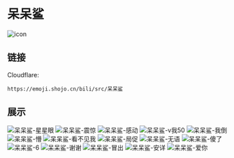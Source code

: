# 呆呆鲨
![icon](https://emoji.shojo.cn/bili/src/呆呆鲨/icon.png)
## 链接
Cloudflare:
```
https://emoji.shojo.cn/bili/src/呆呆鲨
```
## 展示
![呆呆鲨-星星眼](https://emoji.shojo.cn/bili/src/呆呆鲨/呆呆鲨-星星眼.png)
![呆呆鲨-震惊](https://emoji.shojo.cn/bili/src/呆呆鲨/呆呆鲨-震惊.png)
![呆呆鲨-感动](https://emoji.shojo.cn/bili/src/呆呆鲨/呆呆鲨-感动.png)
![呆呆鲨-v我50](https://emoji.shojo.cn/bili/src/呆呆鲨/呆呆鲨-v我50.png)
![呆呆鲨-我倒](https://emoji.shojo.cn/bili/src/呆呆鲨/呆呆鲨-我倒.png)
![呆呆鲨-懵](https://emoji.shojo.cn/bili/src/呆呆鲨/呆呆鲨-懵.png)
![呆呆鲨-看不见我](https://emoji.shojo.cn/bili/src/呆呆鲨/呆呆鲨-看不见我.png)
![呆呆鲨-局促](https://emoji.shojo.cn/bili/src/呆呆鲨/呆呆鲨-局促.png)
![呆呆鲨-无语](https://emoji.shojo.cn/bili/src/呆呆鲨/呆呆鲨-无语.png)
![呆呆鲨-傻了](https://emoji.shojo.cn/bili/src/呆呆鲨/呆呆鲨-傻了.png)
![呆呆鲨-6](https://emoji.shojo.cn/bili/src/呆呆鲨/呆呆鲨-6.png)
![呆呆鲨-谢谢](https://emoji.shojo.cn/bili/src/呆呆鲨/呆呆鲨-谢谢.png)
![呆呆鲨-冒出](https://emoji.shojo.cn/bili/src/呆呆鲨/呆呆鲨-冒出.png)
![呆呆鲨-安详](https://emoji.shojo.cn/bili/src/呆呆鲨/呆呆鲨-安详.png)
![呆呆鲨-爱你](https://emoji.shojo.cn/bili/src/呆呆鲨/呆呆鲨-爱你.png)
